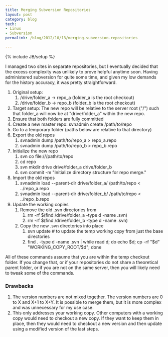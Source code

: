 ```yaml
---
title: Merging Subversion Repositories
layout: post
category: blog
tech:
- Linux
- Subversion
permalink: /blog/2012/10/13/merging-subversion-repositories

---
```

{% include JB/setup %}
<div id="node-237" class="node node-blog node-promoted">
  <div class="content clearfix">
    <div class="field field-name-body field-type-text-with-summary field-label-hidden"><div class="field-items"><div class="field-item even"><p>I managed two sites in separate repositories, but I eventually decided that the excess complexity was unlikely to prove helpful anytime soon. Having administered subversion for quite some time, and given my low demands for the history accuracy, it was pretty straightforward.</p>
<!--break-->
<ol><li>
		Original setup:
		<ol><li>
				/drive/folder_a -&gt; repo_a (folder_a is the root checkout)</li>
			<li>
				/drive/folder_b -&gt; repo_b (folder_b is the root checkout)</li>
		</ol></li>
	<li>
		Target setup: The new repo will be relative to the server root ("/") such that folder_a will now be at "drive/folder_a" within the new repo.</li>
	<li>
		Ensure that both folders are fully committed</li>
	<li>
		Create a new master repo: svnadmin create /path/to/repo</li>
	<li>
		Go to a temporary folder (paths below are relative to that directory)</li>
	<li>
		Export the old repos
		<ol><li>
				svnadmin dump /path/to/repo_a &gt; repo_a.repo</li>
			<li>
				svnadmin dump /path/to/repo_b &gt; repo_b.repo</li>
		</ol></li>
	<li>
		Initialize the new repo
		<ol><li>
				svn co file:///path/to/repo</li>
			<li>
				cd repo</li>
			<li>
				svn mkdir drive drive/folder_a drive/folder_b</li>
			<li>
				svn commit -m "Initialize directory structure for repo merge."</li>
		</ol></li>
	<li>
		Import the old repos
		<ol><li>
				svnadmin load --parent-dir drive/folder_a/ /path/to/repo &lt; ../repo_a.repo</li>
			<li>
				svnadmin load --parent-dir drive/folder_b/ /path/to/repo &lt; ../repo_b.repo</li>
		</ol></li>
	<li>
		Update the working copies
		<ol><li>
				Remove the old .svn directories from
				<ol><li>
						rm -rf $(find /drive/folder_a -type d -name .svn)</li>
					<li>
						rm -rf $(find /drive/folder_b -type d -name .svn)</li>
				</ol></li>
			<li>
				Copy the new .svn directories into place
				<ol><li>
						svn update # to update the temp working copy from just the base directories</li>
					<li>
						find . -type d -name .svn | while read d; do echo $d; cp -rf "$d" "WORKING_COPY_ROOT/$d"; done</li>
				</ol></li>
		</ol></li>
</ol><p>All of these commands assume that you are within the temp checkout folder. If you change that, or if your repositories do not share a theoretical parent folder, or if you are not on the same server, then you will likely need to tweak some of the commands.</p>
<h3>
	Drawbacks</h3>
<ol><li>
		The version numbers are not mixed together. The version numbers are 0 to X and X+1 to X+Y. It is possible to merge them, but it is more complex and was unnecessary for my use case.</li>
	<li>
		This only addresses your working copy. Other computers with a working copy would need to checkout a new copy. If they want to keep them in place, then they would need to checkout a new version and then update using a modified version of the last steps.</li>
</ol></div></div></div>  </div>
</div>
